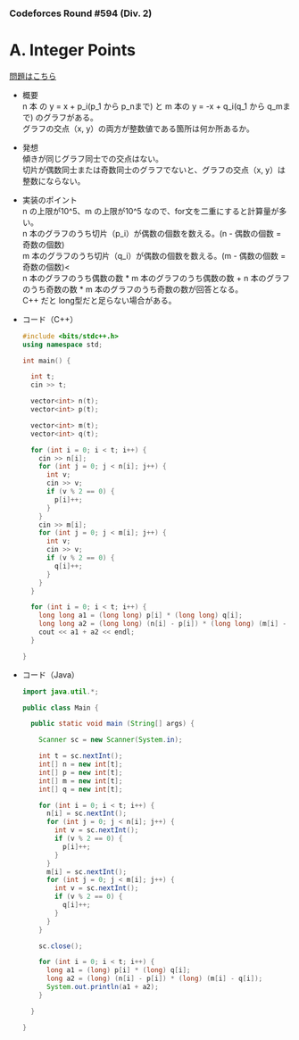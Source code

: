 ### Codeforces Round #594 (Div. 2)

# A. Integer Points

  [問題はこちら](https://codeforces.com/contest/1248/problem/A)
  
- 概要<br>
  n 本 の y = x + p_i(p_1 から p_nまで) と m 本の y = -x + q_i(q_1 から q_mまで) のグラフがある。<br>
  グラフの交点（x, y）の両方が整数値である箇所は何か所あるか。<br>
  
- 発想<br>
  傾きが同じグラフ同士での交点はない。<br>
  切片が偶数同士または奇数同士のグラフでないと、グラフの交点（x, y）は整数にならない。<br>
  
- 実装のポイント<br>
  n の上限が10^5、m の上限が10^5 なので、for文を二重にすると計算量が多い。<br>
  n 本のグラフのうち切片（p_i）が偶数の個数を数える。(n - 偶数の個数 = 奇数の個数)<br>
  m 本のグラフのうち切片（q_i）が偶数の個数を数える。(m - 偶数の個数 = 奇数の個数)<<br>
  n 本のグラフのうち偶数の数 * m 本のグラフのうち偶数の数 + n 本のグラフのうち奇数の数 * m 本のグラフのうち奇数の数が回答となる。<br>
  C++ だと long型だと足らない場合がある。 

- コード（C++）

  ```cpp
  #include <bits/stdc++.h>
  using namespace std;

  int main() {

    int t;
    cin >> t;

    vector<int> n(t);
    vector<int> p(t);

    vector<int> m(t);
    vector<int> q(t);

    for (int i = 0; i < t; i++) {
      cin >> n[i];
      for (int j = 0; j < n[i]; j++) {
        int v;
        cin >> v;
        if (v % 2 == 0) {
          p[i]++;
        }
      }
      cin >> m[i];
      for (int j = 0; j < m[i]; j++) {
        int v;
        cin >> v;
        if (v % 2 == 0) {
          q[i]++;
        }
      }
    }

    for (int i = 0; i < t; i++) {
      long long a1 = (long long) p[i] * (long long) q[i];
      long long a2 = (long long) (n[i] - p[i]) * (long long) (m[i] - q[i]);
      cout << a1 + a2 << endl;
    }

  }
  ```
  
- コード（Java）

  ```java
  import java.util.*;

  public class Main {

    public static void main (String[] args) {

      Scanner sc = new Scanner(System.in);

      int t = sc.nextInt();
      int[] n = new int[t];
      int[] p = new int[t];
      int[] m = new int[t];
      int[] q = new int[t];

      for (int i = 0; i < t; i++) {
        n[i] = sc.nextInt();
        for (int j = 0; j < n[i]; j++) {
          int v = sc.nextInt();
          if (v % 2 == 0) {
            p[i]++;
          }
        }
        m[i] = sc.nextInt();
        for (int j = 0; j < m[i]; j++) {
          int v = sc.nextInt();
          if (v % 2 == 0) {
            q[i]++;
          }
        }
      } 

      sc.close();

      for (int i = 0; i < t; i++) {
        long a1 = (long) p[i] * (long) q[i];
        long a2 = (long) (n[i] - p[i]) * (long) (m[i] - q[i]);
        System.out.println(a1 + a2);
      }

    }

  }
  ```
    